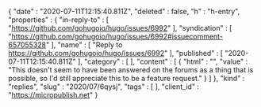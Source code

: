 {
  "date" : "2020-07-11T12:15:40.811Z",
  "deleted" : false,
  "h" : "h-entry",
  "properties" : {
    "in-reply-to" : [ "https://github.com/gohugoio/hugo/issues/6992" ],
    "syndication" : [ "https://github.com/gohugoio/hugo/issues/6992#issuecomment-657055328" ],
    "name" : [ "Reply to https://github.com/gohugoio/hugo/issues/6992" ],
    "published" : [ "2020-07-11T12:15:40.811Z" ],
    "category" : [ ],
    "content" : [ {
      "html" : "",
      "value" : "This doesn't seem to have been answered on the forums as a thing that is possible, so I'd still appreciate this to be a feature request."
    } ]
  },
  "kind" : "replies",
  "slug" : "2020/07/6qysj",
  "tags" : [ ],
  "client_id" : "https://micropublish.net"
}
